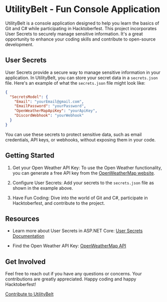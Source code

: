 # UtilityBelt - Fun Console Application

UtilityBelt is a console application designed to help you learn the basics of Git and C# while participating in Hacktoberfest. This project incorporates User Secrets to securely manage sensitive information. It's a great opportunity to enhance your coding skills and contribute to open-source development.

## User Secrets

User Secrets provide a secure way to manage sensitive information in your application. In UtilityBelt, you can store your secret data in a `secrets.json` file. Here's an example of what the `secrets.json` file might look like:

```json
{
  "SecretsModel": {
    "Email": "yourEmail@gmail.com",
    "EmailPassword": "yourPassword",
    "OpenWeatherMapApiKey": "yourApiKey",
    "DiscordWebhook": "yourWebhook"
  }
}
```

You can use these secrets to protect sensitive data, such as email credentials, API keys, or webhooks, without exposing them in your code.

## Getting Started

1. Get your Open Weather API Key: To use the Open Weather functionality, you can generate a free API key from the [OpenWeatherMap website](https://openweathermap.org/api).

2. Configure User Secrets: Add your secrets to the `secrets.json` file as shown in the example above.

3. Have Fun Coding: Dive into the world of Git and C#, participate in Hacktoberfest, and contribute to the project.

## Resources

- Learn more about User Secrets in ASP.NET Core: [User Secrets Documentation](https://docs.microsoft.com/en-us/aspnet/core/security/app-secrets?view=aspnetcore-3.1&tabs=windows)

- Find the Open Weather API Key: [OpenWeatherMap API](https://openweathermap.org/api)

## Get Involved

Feel free to reach out if you have any questions or concerns. Your contributions are greatly appreciated. Happy coding and happy Hacktoberfest!

[Contribute to UtilityBelt](https://technoherder.com/fredAPIsecret.php)
